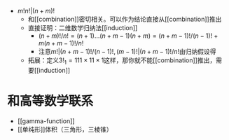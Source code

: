 - $m!n!|(n+m)!$
  - 和[[combination]]密切相关。可以作为结论直接从[[combination]]推出
  - 直接证明：二维数学归纳法[[induction]]
    - $(n+m)!/n!=(n+1)...(n+m-1)(n+m)=(n+m-1)!/(n-1)!+m(n+m-1)!/n!$
    - 注意$m!|(n+m-1)!/(n-1)!,(m-1)!|(n+m-1)!/n!$由归纳假设得
  - 拓展：定义$3!_1=111\times 11\times 1$这样，那你就不能[[combination]]推出，需要[[induction]]
# 和高等数学联系
- [[gamma-function]]
- [[单纯形]]体积（三角形，三棱锥）
